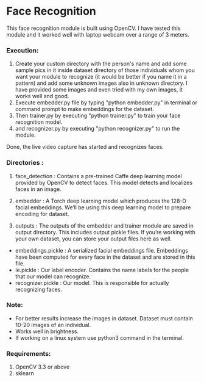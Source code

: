 # Face Recognition

This face recognition module is built using OpenCV. I have tested this module and it worked well with laptop webcam over a range of 3 meters.

### Execution:
1. Create your custom directory with the person's name and add some sample pics in it inside dataset directory of those individuals whom you want your module to recognize (it would be better if you name it in a pattern) and add some unknown images also in unknown directory. I have provided some images and even tried with my own images, it works well and good.
2. Execute embedder.py file by typing "python embedder.py" in terminal or command prompt to make embeddings for the dataset.
3. Then trainer.py by executing "python trainer.py" to train your face recognition model.
4. and recognizer.py by executing "python recognizer.py" to run the module.

Done, the live video capture has started and recognizes faces.

### Directories : 
1. face_detection : Contains a pre-trained Caffe deep learning model provided by OpenCV to detect faces. This model detects and localizes faces in an image.

2. embedder : A Torch deep learning model which produces the 128-D facial embeddings. We’ll be using this deep learning model to prepare encoding for dataset.

3. outputs : The outputs of the embedder and trainer module are saved in output directory. This includes output pickle files. If you’re working with your own dataset, you can store your output files here as well.
* embeddings.pickle : A serialized facial embeddings file. Embeddings have been computed for every face in the dataset and are stored in this file.
* le.pickle : Our label encoder. Contains the name labels for the people that our model can recognize.
* recognizer.pickle : Our model. This is responsible for actually recognizing faces.

### Note:
* For better results increase the images in dataset. Dataset must contain 10-20 images of an individual.
* Works well in brightness.
* If working on a linux system use python3 command in the terminal.

### Requirements:
1. OpenCV 3.3 or above
2. sklearn

